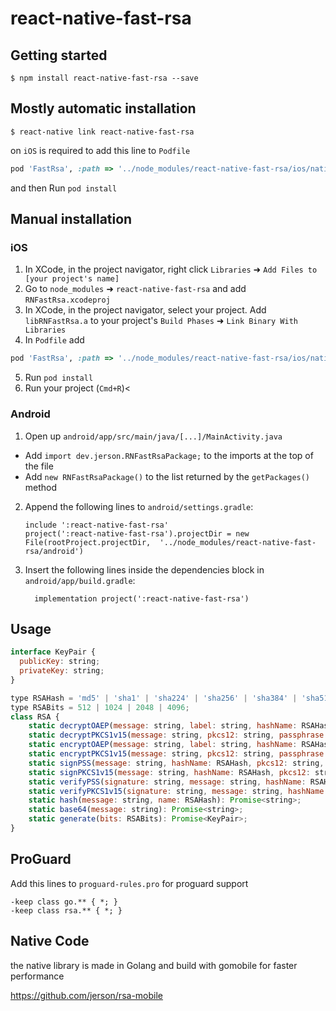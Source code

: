 # react-native-fast-rsa

## Getting started

`$ npm install react-native-fast-rsa --save`

## Mostly automatic installation

`$ react-native link react-native-fast-rsa`

on `iOS` is required to add this line to `Podfile`

```ruby
pod 'FastRsa', :path => '../node_modules/react-native-fast-rsa/ios/native'
```

and then Run `pod install`

## Manual installation

### iOS

1. In XCode, in the project navigator, right click `Libraries` ➜ `Add Files to [your project's name]`
2. Go to `node_modules` ➜ `react-native-fast-rsa` and add `RNFastRsa.xcodeproj`
3. In XCode, in the project navigator, select your project. Add `libRNFastRsa.a` to your project's `Build Phases` ➜ `Link Binary With Libraries`
4. In `Podfile` add

```ruby
pod 'FastRsa', :path => '../node_modules/react-native-fast-rsa/ios/native'
```

5. Run `pod install`
6. Run your project (`Cmd+R`)<

### Android

1. Open up `android/app/src/main/java/[...]/MainActivity.java`

- Add `import dev.jerson.RNFastRsaPackage;` to the imports at the top of the file
- Add `new RNFastRsaPackage()` to the list returned by the `getPackages()` method

2. Append the following lines to `android/settings.gradle`:
   ```
   include ':react-native-fast-rsa'
   project(':react-native-fast-rsa').projectDir = new File(rootProject.projectDir, 	'../node_modules/react-native-fast-rsa/android')
   ```
3. Insert the following lines inside the dependencies block in `android/app/build.gradle`:
   ```
     implementation project(':react-native-fast-rsa')
   ```

## Usage

```javascript
interface KeyPair {
  publicKey: string;
  privateKey: string;
}

type RSAHash = 'md5' | 'sha1' | 'sha224' | 'sha256' | 'sha384' | 'sha512';
type RSABits = 512 | 1024 | 2048 | 4096;
class RSA {
    static decryptOAEP(message: string, label: string, hashName: RSAHash, pkcs12: string, passphrase: string): Promise<string>;
    static decryptPKCS1v15(message: string, pkcs12: string, passphrase: string): Promise<string>;
    static encryptOAEP(message: string, label: string, hashName: RSAHash, pkcs12: string, passphrase: string): Promise<string>;
    static encryptPKCS1v15(message: string, pkcs12: string, passphrase: string): Promise<string>;
    static signPSS(message: string, hashName: RSAHash, pkcs12: string, passphrase: string): Promise<string>;
    static signPKCS1v15(message: string, hashName: RSAHash, pkcs12: string, passphrase: string): Promise<string>;
    static verifyPSS(signature: string, message: string, hashName: RSAHash, pkcs12: string, passphrase: string): Promise<boolean>;
    static verifyPKCS1v15(signature: string, message: string, hashName: RSAHash, pkcs12: string, passphrase: string): Promise<boolean>;
    static hash(message: string, name: RSAHash): Promise<string>;
    static base64(message: string): Promise<string>;
    static generate(bits: RSABits): Promise<KeyPair>;
}

```
## ProGuard

Add this lines to `proguard-rules.pro` for proguard support 

```proguard
-keep class go.** { *; }
-keep class rsa.** { *; }
```


## Native Code

the native library is made in Golang and build with gomobile for faster performance

https://github.com/jerson/rsa-mobile
